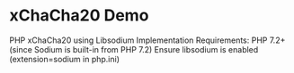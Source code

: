 # xChaCha20 Demo
PHP xChaCha20 using Libsodium Implementation
Requirements:
PHP 7.2+ (since Sodium is built-in from PHP 7.2)
Ensure libsodium is enabled (extension=sodium in php.ini)
